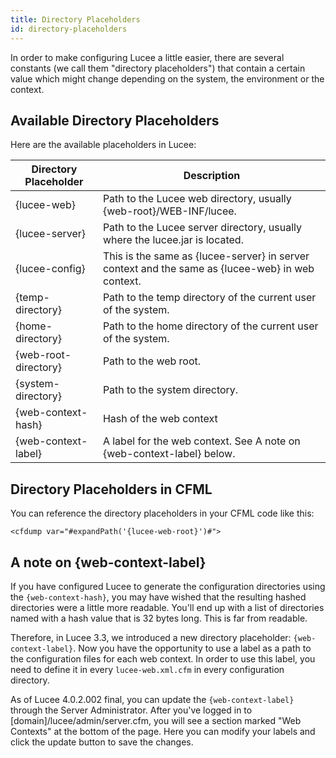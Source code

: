 ```yaml
---
title: Directory Placeholders
id: directory-placeholders
---
```


In order to make configuring Lucee a little easier, there are several constants (we call them "directory placeholders") that contain a certain value which might change depending on the system, the environment or the context.

## Available Directory Placeholders ##

Here are the available placeholders in Lucee:

Directory Placeholder      |    Description                                                    |
------------------------   | -------------------------
{lucee-web}                |  Path to the Lucee web directory, usually {web-root}/WEB-INF/lucee.|
{lucee-server}             |  Path to the Lucee server directory, usually where the lucee.jar is located.|
{lucee-config}             |  This is the same as {lucee-server} in server context and the same as {lucee-web} in web context.|
{temp-directory}           |  Path to the temp directory of the current user of the system.|
{home-directory}           |  Path to the home directory of the current user of the system.|
{web-root-directory}       |  Path to the web root. |
{system-directory}         |  Path to the system directory. |
{web-context-hash}         |  Hash of the web context |
{web-context-label}        |  A label for the web context. See A note on {web-context-label} below.|

## Directory Placeholders in CFML ##

You can reference the directory placeholders in your CFML code like this:

```lucee
<cfdump var="#expandPath('{lucee-web-root}')#">
```

## A note on {web-context-label} ##

If you have configured Lucee to generate the configuration directories using the `{web-context-hash}`, you may have wished that the resulting hashed directories were a little more readable. You'll end up with a list of directories named with a hash value that is 32 bytes long. This is far from readable.

Therefore, in Lucee 3.3, we introduced a new directory placeholder: `{web-context-label}`. Now you have the opportunity to use a label as a path to the configuration files for each web context. In order to use this label, you need to define it in every `lucee-web.xml.cfm` in every configuration directory.

As of Lucee 4.0.2.002 final, you can update the `{web-context-label}` through the Server Administrator. After you've logged in to [domain]/lucee/admin/server.cfm, you will see a section marked "Web Contexts" at the bottom of the page. Here you can modify your labels and click the update button to save the changes.
